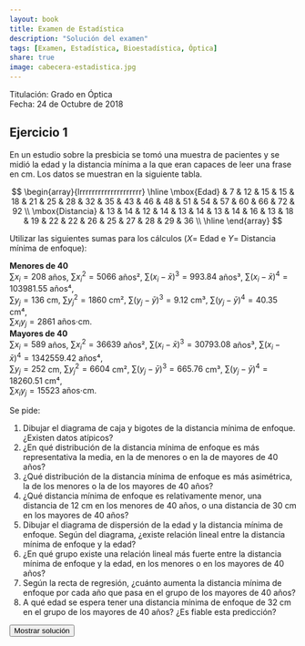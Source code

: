 ```yaml
---
layout: book
title: Examen de Estadística
description: "Solución del examen"
tags: [Examen, Estadística, Bioestadística, Óptica]
share: true
image: cabecera-estadistica.jpg
---
```




Titulación: Grado en Óptica  
Fecha: 24 de Octubre de 2018

## Ejercicio 1


En un estudio sobre la presbicia se tomó una muestra de pacientes y se midió la edad y la distancia mínima a la que eran capaces de leer una frase en cm.
Los datos se muestran en la siguiente tabla.

$$
\begin{array}{lrrrrrrrrrrrrrrrrrrrr}
   \hline
\mbox{Edad} & 7 & 12 & 15 & 15 & 18 & 21 & 25 & 28 & 32 & 35 & 43 & 46 & 48 & 51 & 54 & 57 & 60 & 66 & 72 & 92 \\ 
  \mbox{Distancia} & 13 & 14 & 12 & 14 & 13 & 14 & 13 & 14 & 16 & 13 & 18 & 19 & 22 & 22 & 26 & 25 & 27 & 28 & 29 & 36 \\ 
   \hline
\end{array}
$$

Utilizar las siguientes sumas para los cálculos ($X$= Edad e $Y$= Distancia mínima de enfoque):

**Menores de 40**  
$\sum x_i=208$ años, $\sum x_i^2=5066$ años², $\sum(x_i-\bar x)^3=993.84$ años³, $\sum(x_i-\bar x)^4=103981.55$ años⁴,  
$\sum y_j=136$ cm, $\sum y_j^2=1860$ cm², $\sum(y_j-\bar y)^3=9.12$ cm³, $\sum(y_j-\bar y)^4=40.35$ cm⁴,  
$\sum x_iy_j=2861$ años$\cdot$cm.  
**Mayores de 40**  
$\sum x_i=589$ años, $\sum x_i^2=36639$ años², $\sum(x_i-\bar x)^3=30793.08$ años³, $\sum(x_i-\bar x)^4=1342559.42$ años⁴,  
$\sum y_j=252$ cm, $\sum y_j^2=6604$ cm², $\sum(y_j-\bar y)^3=665.76$ cm³, $\sum(y_j-\bar y)^4=18260.51$ cm⁴,  
$\sum x_iy_j=15523$ años$\cdot$cm.

Se pide: 

1. Dibujar el diagrama de caja y bigotes de la distancia mínima de enfoque. ¿Existen datos atípicos?
2. ¿En qué distribución de la distancia mínima de enfoque es más representativa la media, en la de menores o en la de mayores de 40 años? 
3. ¿Qué distribución de la distancia mínima de enfoque es más asimétrica, la de los menores o la de los mayores de 40 años?
4. ¿Qué distancia mínima de enfoque es relativamente menor, una distancia de 12 cm en los menores de 40 años, o una distancia de 30 cm en los mayores de 40 años?
5. Dibujar el diagrama de dispersión de la edad y la distancia mínima de enfoque. Según del diagrama, ¿existe relación lineal entre la distancia mínima de enfoque y la edad?
6. ¿En qué grupo existe una relación lineal más fuerte entre la distancia mínima de enfoque y la edad, en los menores o en los mayores de 40 años?
7. Según la recta de regresión, ¿cuánto aumenta la distancia mínima de enfoque por cada año que pasa en el grupo de los mayores de 40 años?
8. A qué edad se espera tener una distancia mínima de enfoque de 32 cm en el grupo de los mayores de 40 años? ¿Es fiable esta predicción?

<div><button class="solution">Mostrar solución</button></div>
<div id="solution" style="display: none">
1. 
<img src="img/diagrama-caja-distancia-minima-enfoque-1.svg" title="Diagrama de caja de la distancia mínima de enfoque" alt="Diagrama de caja de la distancia mínima de enfoque" style="display: block; margin: auto;" />

No hay datos atípicos.<br/>
2. Menores de 40: $\bar y=13.6$ cm,  $s^2_y=1.04$ cm², $s_y=1.0198$ cm y $cv_y=0.075$.<br/>
Mayores de 40: $\bar y=25.2$ cm, $s^2_y=25.36$ cm², $s_y=5.0359$ cm y $cv_y=0.1998$.<br/>
Así pues, la media es más representativa en los menores de 40 años ya que su coeficiente de variación es menor.<br/>
3. Menores de 40: $g_1=0.86$<br/>
Mayores de 40: $g_1=0.52$<br/>
Por tanto, la distribución de los menores de 40 es más asimétrica ya que el coeficiente de asimetría está más lejos de 0.<br/>
4. Menores de 40: $z(12)=-1.57$.<br/>
Mayores de 40: $z(30)=0.95$.<br/>
Así pues, una distancia de 12 cm en menores de 40 es relativamente menor.<br/>
5. 
<img src="img/diagrama-dispersion-edad-distancia-minima-enfoque-1.svg" title="Diagrama de dispersión de la edad y la distancia mínima de enfoque" alt="Diagrama de dispersión de la edad y la distancia mínima de enfoque" style="display: block; margin: auto;" />

Se observan claramente dos tendencias, una para los menores de 40 y la otra para los mayores.
En el caso de los menores no parece haber una relación fuerte entre la distancia mínima de enfoque y la edad, mientras que en el caso de los mayores si parece que la hay y además es lineal.<br/>
6. Menores de 40: $\bar x=20.8$ años, $s^2=73.96$, $s_{xy}=3.22$ y $r^2=0.13$.<br/>
Mayores de 40: $\bar x=58.9$ años, $s^2=194.69$, $s_{xy}=68.02$ y $r^2=0.94$.<br/>
Por tanto, la relación lineal es más fuerte en los mayores de 40 ya que el coeficiente de determinación es mayor.<br/>
7. Recta de regresión de $Y$ sobre $X$ en los mayores de 40: $y=4.6218+0.3494x$.<br/>
Así pues, por cada año que pasa la distancia mínima de enfoque aumenta $0.3494$ cm.<br/>
8. Recta de regresión de $X$ sobre $Y$ en los mayores de 40: $x=-8.6909+2.6822y$.<br/>
$X(32)=77.14$ años. Según el coeficiente de determinación la predicción es muy fiable, aunque el tamaño muestral no es muy grande y eso resta un poco de fiabilidad.
</div>
